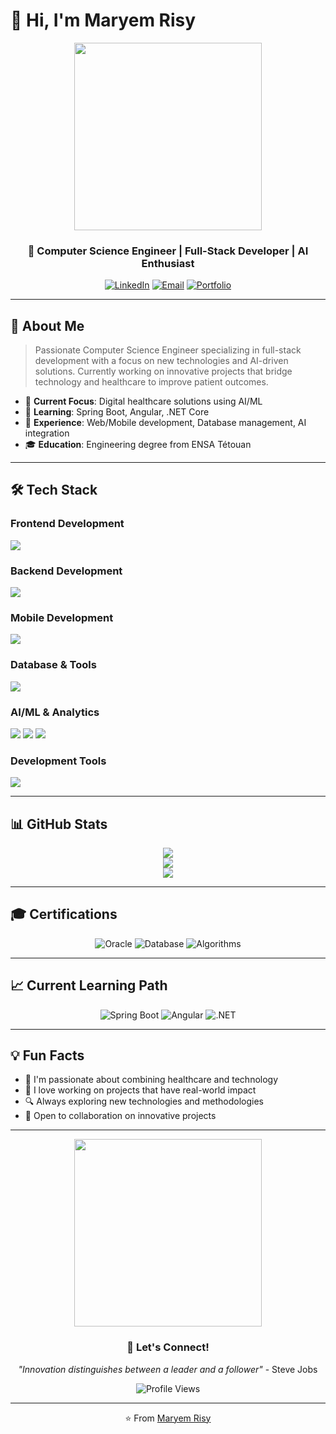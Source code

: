# 👋 Hi, I'm Maryem Risy

<div align="center">
  <img src="https://user-images.githubusercontent.com/74038190/221352975-94759904-aa4c-4032-a8ab-b546efb9c478.gif" width="300"/>
</div>

<h3 align="center">🚀 Computer Science Engineer | Full-Stack Developer | AI Enthusiast</h3>

<div align="center">
  
  [![LinkedIn](https://img.shields.io/badge/-LinkedIn-0077B5?style=for-the-badge&logo=linkedin&logoColor=white)](https://linkedin.com/in/maryem%20risy)
  [![Email](https://img.shields.io/badge/-Email-D14836?style=for-the-badge&logo=gmail&logoColor=white)](mailto:maryem.risy@gmail.com)
  [![Portfolio](https://img.shields.io/badge/-Portfolio-000000?style=for-the-badge&logo=portfolio&logoColor=white)](#)
  
</div>

---

## 🎯 About Me

> Passionate Computer Science Engineer specializing in full-stack development with a focus on new technologies and AI-driven solutions. Currently working on innovative projects that bridge technology and healthcare to improve patient outcomes.

- 🔭 **Current Focus**: Digital healthcare solutions using AI/ML
- 🌱 **Learning**: Spring Boot, Angular, .NET Core
- 💼 **Experience**: Web/Mobile development, Database management, AI integration
- 🎓 **Education**: Engineering degree from ENSA Tétouan

---

## 🛠️ Tech Stack

### **Frontend Development**
<div align="left">
  <img src="https://skillicons.dev/icons?i=html,css,js,bootstrap,angular" />
</div>

### **Backend Development**
<div align="left">
  <img src="https://skillicons.dev/icons?i=php,laravel,python,django,java,spring" />
</div>

### **Mobile Development**
<div align="left">
  <img src="https://skillicons.dev/icons?i=flutter,dart,androidstudio" />
</div>

### **Database & Tools**
<div align="left">
  <img src="https://skillicons.dev/icons?i=mysql,postgresql,mongodb,oracle" />
</div>

### **AI/ML & Analytics**
<div align="left">
  <img src="https://skillicons.dev/icons?i=python,tensorflow" />
  <img src="https://img.shields.io/badge/Google%20ML%20Kit-4285F4?style=for-the-badge&logo=google&logoColor=white" />
  <img src="https://img.shields.io/badge/Power%20BI-F2C811?style=for-the-badge&logo=powerbi&logoColor=black" />
</div>

### **Development Tools**
<div align="left">
  <img src="https://skillicons.dev/icons?i=vscode,git,github,gitlab,linux" />
</div>

---

## 📊 GitHub Stats

<div align="center">
  <img src="https://github-readme-stats.vercel.app/api?username=Maryem-Risy&show_icons=true&theme=radical&hide_border=true" />
</div>

<div align="center">
  <img src="https://github-readme-streak-stats.herokuapp.com/?user=Maryem-Risy&theme=radical&hide_border=true" />
</div>

<div align="center">
  <img src="https://github-readme-stats.vercel.app/api/top-langs/?username=Maryem-Risy&layout=compact&theme=radical&hide_border=true" />
</div>

---

## 🎓 Certifications

<div align="center">
  
  ![Oracle](https://img.shields.io/badge/Oracle-PL%2FSQL%20Certified-FF0000?style=for-the-badge&logo=oracle&logoColor=white)
  ![Database](https://img.shields.io/badge/Database-SQL%20Implementation-4479A1?style=for-the-badge&logo=mysql&logoColor=white)
  ![Algorithms](https://img.shields.io/badge/Algorithms-Certified-00599C?style=for-the-badge&logo=algorithms&logoColor=white)
  
</div>

---

## 📈 Current Learning Path

<div align="center">
  
  ![Spring Boot](https://img.shields.io/badge/Spring%20Boot-6DB33F?style=for-the-badge&logo=springboot&logoColor=white)
  ![Angular](https://img.shields.io/badge/Angular-DD0031?style=for-the-badge&logo=angular&logoColor=white)
  ![.NET](https://img.shields.io/badge/.NET-512BD4?style=for-the-badge&logo=dotnet&logoColor=white)
  
</div>

---

## 💡 Fun Facts

- 🎯 I'm passionate about combining healthcare and technology
- 🌟 I love working on projects that have real-world impact
- 🔍 Always exploring new technologies and methodologies
- 🤝 Open to collaboration on innovative projects

---

<div align="center">
  <img src="https://user-images.githubusercontent.com/74038190/212741999-016fddbd-617a-4448-8042-0ecf907aea25.gif" width="300"/>
</div>

<div align="center">
  
  ### 💬 Let's Connect!
  
  *"Innovation distinguishes between a leader and a follower"* - Steve Jobs
  
![Profile Views](https://komarev.com/ghpvc/?username=Maryem-Risy&color=blueviolet&style=plastic&label=Profile+Views)  
</div>

---

<div align="center">
  ⭐️ From <a href="https://github.com/Maryem-Risy">Maryem Risy</a>
</div>

